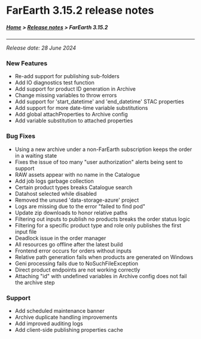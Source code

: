 # FarEarth 3.15.2 release notes

##### [Home](../README.md) > [Release notes](releaseNotesSummary.md) > FarEarth 3.15.2
---
*Release date: 28 June 2024*

### New Features
* Re-add support for publishing sub-folders
* Add IO diagnostics test function
* Add support for product ID generation in Archive
* Change missing variables to throw errors
* Add support for 'start_datetime' and 'end_datetime' STAC properties
* Add support for more date-time variable substitutions
* Add global attachProperties to Archive config
* Add variable substitution to attached properties

### Bug Fixes
* Using a new archive under a non-FarEarth subscription keeps the order in a waiting state
* Fixes the issue of too many "user authorization" alerts being sent to support
* RAW assets appear with no name in the Catalogue
* Add job logs garbage collection
* Certain product types breaks Catalogue search
* Datahost selected while disabled
* Removed the unused 'data-storage-azure' project
* Logs are missing due to the error "failed to find pod"
* Update zip downloads to honor relative paths
* Filtering out inputs to publish no products breaks the order status logic
* Filtering for a specific product type and role only publishes the first input file
* Deadlock issue in the order manager
* All resources go offline after the latest build
* Frontend error occurs for orders without inputs
* Relative path generation fails when products are generated on Windows
* Geni processing fails due to NoSuchFileException
* Direct product endpoints are not working correctly
* Attaching "id" with undefined variables in Archive config does not fail the archive step

### Support
* Add scheduled maintenance banner
* Archive duplicate handling improvements
* Add improved auditing logs
* Add client-side publishing properties cache
